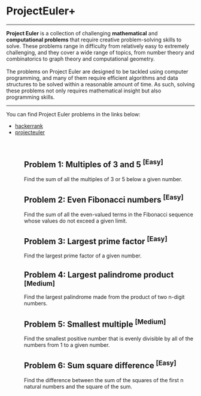# ProjectEuler+
___
__Project Euler__ is a collection of challenging __mathematical__ and __computational problems__ that require creative problem-solving skills to solve. These problems range in difficulty from relatively easy to extremely challenging, and they cover a wide range of topics, from number theory and combinatorics to graph theory and computational geometry.
<br/>
<br/>
The problems on Project Euler are designed to be tackled using computer programming, and many of them require efficient algorithms and data structures to be solved within a reasonable amount of time. As such, solving these problems not only requires mathematical insight but also programming skills.
___


You can find Project Euler problems in the links below:
<ul>
 <li><a href=https://www.hackerrank.com/contests/projecteuler/challenges)> hackerrank </a></li>
 <li><a href=https://projecteuler.net/> projecteuler </a></li>
<ul>
 

 
 <br/>
 
 ## Problem 1: Multiples of 3 and 5 <sup>[Easy]</sup>
 Find the sum of all the multiples of 3 or 5 below a given number.

## Problem 2: Even Fibonacci numbers <sup>[Easy]</sup>
Find the sum of all the even-valued terms in the Fibonacci sequence whose values do not exceed a given limit.

## Problem 3: Largest prime factor <sup>[Easy]</sup>
Find the largest prime factor of a given number.

## Problem 4: Largest palindrome product <sup>[Medium]</sup>
Find the largest palindrome made from the product of two n-digit numbers.

## Problem 5: Smallest multiple <sup>[Medium]</sup>
Find the smallest positive number that is evenly divisible by all of the numbers from 1 to a given number.

## Problem 6: Sum square difference <sup>[Easy]</sup>
Find the difference between the sum of the squares of the first n natural numbers and the square of the sum.
